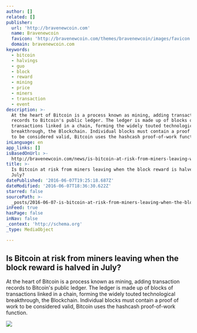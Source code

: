 ```yaml
---
author: []
related: []
publisher:
  url: 'http://bravenewcoin.com'
  name: Bravenewcoin
  favicon: 'http://bravenewcoin.com/themes/bravenewcoin/images/favicon.ico'
  domain: bravenewcoin.com
keywords:
  - bitcoin
  - halvings
  - guo
  - block
  - reward
  - mining
  - price
  - miners
  - transaction
  - event
description: >-
  At the heart of Bitcoin is a process known as mining, adding transaction
  records to Bitcoin's public ledger. The ledger is made up of blocks of
  transactions linked in a chain, forming the widely touted technological
  breakthrough, the Blockchain. Individual blocks must contain a proof of work
  to be considered valid, Bitcoin uses the hashcash proof-of-work function.
inLanguage: en
app_links: []
isBasedOnUrl: >-
  http://bravenewcoin.com/news/is-bitcoin-at-risk-from-miners-leaving-when-the-block-reward-is-halved-in-july/
title: >-
  Is Bitcoin at risk from miners leaving when the block reward is halved in
  July?
datePublished: '2016-06-07T19:25:18.687Z'
dateModified: '2016-06-07T18:36:30.622Z'
starred: false
sourcePath: >-
  _posts/2016-06-07-is-bitcoin-at-risk-from-miners-leaving-when-the-block-reward.md
inFeed: true
hasPage: false
inNav: false
_context: 'http://schema.org'
_type: MediaObject

---
```

<article style=""><h1>Is Bitcoin at risk from miners leaving when the block reward is halved in July?</h1><p>At the heart of Bitcoin is a process known as mining, adding transaction records to Bitcoin's public ledger. The ledger is made up of blocks of transactions linked in a chain, forming the widely touted technological breakthrough, the Blockchain. Individual blocks must contain a proof of work to be considered valid, Bitcoin uses the hashcash proof-of-work function.</p><img src="http://bravenewcoin.com/assets/Uploads/_resampled/CroppedImage400400-Cryptocurrency-Mining-Farm.jpg" /></article>